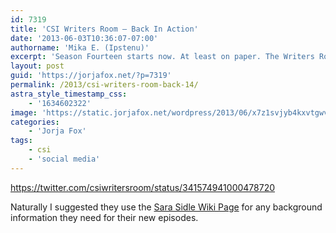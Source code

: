 ```yaml
---
id: 7319
title: 'CSI Writers Room — Back In Action'
date: '2013-06-03T10:36:07-07:00'
authorname: 'Mika E. (Ipstenu)'
excerpt: 'Season Fourteen starts now. At least on paper. The Writers Room is back at work!'
layout: post
guid: 'https://jorjafox.net/?p=7319'
permalink: /2013/csi-writers-room-back-14/
astra_style_timestamp_css:
    - '1634602322'
image: 'https://static.jorjafox.net/wordpress/2013/06/x7z1svjyb4kxvtgwvpk4.jpeg'
categories:
    - 'Jorja Fox'
tags:
    - csi
    - 'social media'
---
```


https://twitter.com/csiwritersroom/status/341574941000478720

Naturally I suggested they use the <a href="https://jorjafox.net/wiki/Sara_Sidle">Sara Sidle Wiki Page</a> for any background information they need for their new episodes.
